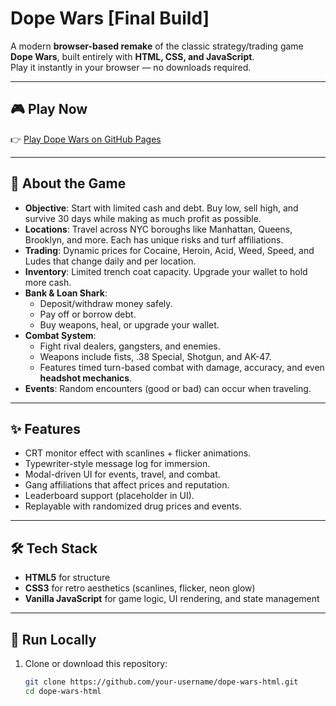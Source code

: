 # Dope Wars [Final Build]

A modern **browser-based remake** of the classic strategy/trading game **Dope Wars**, built entirely with **HTML, CSS, and JavaScript**.  
Play it instantly in your browser — no downloads required.

---

## 🎮 Play Now

👉 [Play Dope Wars on GitHub Pages](https://your-username.github.io/dope-wars-html/)  

---

## 📖 About the Game

- **Objective**: Start with limited cash and debt. Buy low, sell high, and survive 30 days while making as much profit as possible.
- **Locations**: Travel across NYC boroughs like Manhattan, Queens, Brooklyn, and more. Each has unique risks and turf affiliations.
- **Trading**: Dynamic prices for Cocaine, Heroin, Acid, Weed, Speed, and Ludes that change daily and per location.
- **Inventory**: Limited trench coat capacity. Upgrade your wallet to hold more cash.
- **Bank & Loan Shark**:
  - Deposit/withdraw money safely.
  - Pay off or borrow debt.
  - Buy weapons, heal, or upgrade your wallet.
- **Combat System**: 
  - Fight rival dealers, gangsters, and enemies.
  - Weapons include fists, .38 Special, Shotgun, and AK-47.
  - Features timed turn-based combat with damage, accuracy, and even **headshot mechanics**.
- **Events**: Random encounters (good or bad) can occur when traveling.

---

## ✨ Features

- CRT monitor effect with scanlines + flicker animations.
- Typewriter-style message log for immersion.
- Modal-driven UI for events, travel, and combat.
- Gang affiliations that affect prices and reputation.
- Leaderboard support (placeholder in UI).
- Replayable with randomized drug prices and events.

---

## 🛠️ Tech Stack

- **HTML5** for structure  
- **CSS3** for retro aesthetics (scanlines, flicker, neon glow)  
- **Vanilla JavaScript** for game logic, UI rendering, and state management  

---

## 🚀 Run Locally

1. Clone or download this repository:
   ```bash
   git clone https://github.com/your-username/dope-wars-html.git
   cd dope-wars-html
